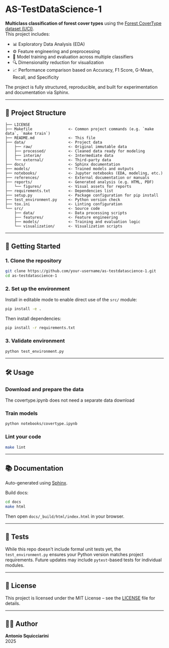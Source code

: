 # AS-TestDataScience-1

**Multiclass classification of forest cover types** using the [Forest CoverType dataset (UCI)](https://archive.ics.uci.edu/dataset/31/covertype).  
This project includes:

- 📊 Exploratory Data Analysis (EDA)
- ⚙️ Feature engineering and preprocessing
- 🧠 Model training and evaluation across multiple classifiers
- 🔍 Dimensionality reduction for visualization
- 📈 Performance comparison based on Accuracy, F1 Score, G-Mean, Recall, and Specificity

The project is fully structured, reproducible, and built for experimentation and documentation via Sphinx.

---

## 📁 Project Structure

```
├── LICENSE
├── Makefile                <- Common project commands (e.g. `make data`, `make train`)
├── README.md               <- This file
├── data/                   <- Project data
│   ├── raw/                <- Original immutable data
│   ├── processed/          <- Cleaned data ready for modeling
│   ├── interim/            <- Intermediate data
│   └── external/           <- Third-party data
├── docs/                   <- Sphinx documentation
├── models/                 <- Trained models and outputs
├── notebooks/              <- Jupyter notebooks (EDA, modeling, etc.)
├── references/             <- External documentation or manuals
├── reports/                <- Generated analysis (e.g. HTML, PDF)
│   └── figures/            <- Visual assets for reports
├── requirements.txt        <- Dependencies list
├── setup.py                <- Package configuration for pip install
├── test_environment.py     <- Python version check
├── tox.ini                 <- Linting configuration
└── src/                    <- Source code
    ├── data/               <- Data processing scripts
    ├── features/           <- Feature engineering
    ├── models/             <- Training and evaluation logic
    └── visualization/      <- Visualization scripts
```

---

## 🚀 Getting Started

### 1. Clone the repository

```bash
git clone https://github.com/your-username/as-testdatascience-1.git
cd as-testdatascience-1
```

### 2. Set up the environment

Install in editable mode to enable direct use of the `src/` module:

```bash
pip install -e .
```

Then install dependencies:

```bash
pip install -r requirements.txt
```

### 3. Validate environment

```bash
python test_environment.py
```

---

## 🛠 Usage

### Download and prepare the data

The covertype.ipynb does not need a separate data download 

### Train models

```bash
python notebooks/covertype.ipynb
```

### Lint your code

```bash
make lint
```

---

## 📚 Documentation

Auto-generated using [Sphinx](https://www.sphinx-doc.org/).

Build docs:

```bash
cd docs
make html
```

Then open `docs/_build/html/index.html` in your browser.

---

## 🧪 Tests

While this repo doesn't include formal unit tests yet, the `test_environment.py` ensures your Python version matches project requirements. Future updates may include `pytest`-based tests for individual modules.

---

## 📄 License

This project is licensed under the MIT License – see the [LICENSE](LICENSE) file for details.

---

## 👨‍💻 Author

**Antonio Squicciarini**  
2025